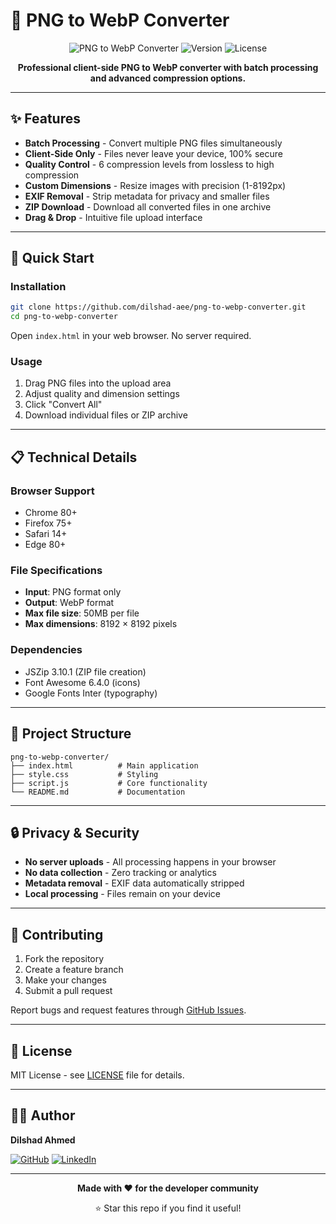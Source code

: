 # 🎨 PNG to WebP Converter

<div align="center">

![PNG to WebP Converter](https://img.shields.io/badge/PNG%20to%20WebP-Converter-blue?style=for-the-badge&logo=image&logoColor=white)
![Version](https://img.shields.io/badge/version-1.0.0-green?style=for-the-badge)
![License](https://img.shields.io/badge/license-MIT-orange?style=for-the-badge)

**Professional client-side PNG to WebP converter with batch processing and advanced compression options.**

</div>

---

## ✨ Features

- **Batch Processing** - Convert multiple PNG files simultaneously
- **Client-Side Only** - Files never leave your device, 100% secure
- **Quality Control** - 6 compression levels from lossless to high compression
- **Custom Dimensions** - Resize images with precision (1-8192px)
- **EXIF Removal** - Strip metadata for privacy and smaller files
- **ZIP Download** - Download all converted files in one archive
- **Drag & Drop** - Intuitive file upload interface

---

## 🚀 Quick Start

### Installation
```bash
git clone https://github.com/dilshad-aee/png-to-webp-converter.git
cd png-to-webp-converter
```

Open `index.html` in your web browser. No server required.

### Usage
1. Drag PNG files into the upload area
2. Adjust quality and dimension settings
3. Click "Convert All"
4. Download individual files or ZIP archive

---

## 📋 Technical Details

### Browser Support
- Chrome 80+
- Firefox 75+
- Safari 14+
- Edge 80+

### File Specifications
- **Input**: PNG format only
- **Output**: WebP format
- **Max file size**: 50MB per file
- **Max dimensions**: 8192 × 8192 pixels

### Dependencies
- JSZip 3.10.1 (ZIP file creation)
- Font Awesome 6.4.0 (icons)
- Google Fonts Inter (typography)

---

## 🔧 Project Structure

```
png-to-webp-converter/
├── index.html          # Main application
├── style.css           # Styling
├── script.js           # Core functionality
└── README.md           # Documentation
```

---

## 🔒 Privacy & Security

- **No server uploads** - All processing happens in your browser
- **No data collection** - Zero tracking or analytics
- **Metadata removal** - EXIF data automatically stripped
- **Local processing** - Files remain on your device

---

## 🤝 Contributing

1. Fork the repository
2. Create a feature branch
3. Make your changes
4. Submit a pull request

Report bugs and request features through [GitHub Issues](https://github.com/dilshad-aee/png-to-webp-converter/issues).

---

## 📄 License

MIT License - see [LICENSE](LICENSE) file for details.

---

## 👨‍💻 Author

**Dilshad Ahmed**

[![GitHub](https://img.shields.io/badge/GitHub-dilshad--aee-black?style=flat&logo=github)](https://github.com/dilshad-aee)
[![LinkedIn](https://img.shields.io/badge/LinkedIn-dilshadaee-blue?style=flat&logo=linkedin)](https://linkedin.com/in/dilshadaee)

---

<div align="center">

**Made with ❤️ for the developer community**

⭐ Star this repo if you find it useful!

</div>
